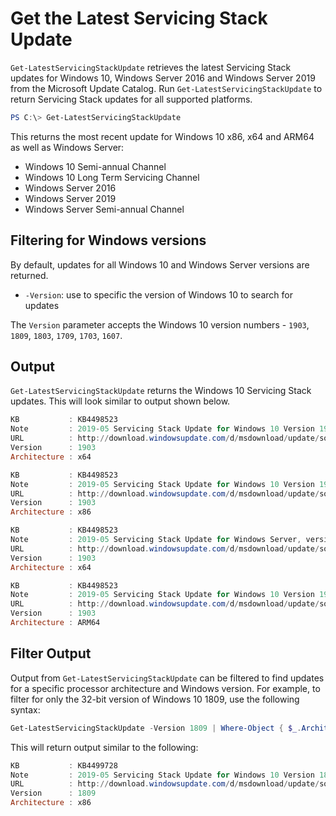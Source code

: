 # Get the Latest Servicing Stack Update

`Get-LatestServicingStackUpdate` retrieves the latest Servicing Stack updates for Windows 10, Windows Server 2016 and Windows Server 2019 from the Microsoft Update Catalog. Run `Get-LatestServicingStackUpdate` to return Servicing Stack updates for all supported platforms.

```powershell
PS C:\> Get-LatestServicingStackUpdate
```

This returns the most recent update for Windows 10 x86, x64 and ARM64 as well as Windows Server:

* Windows 10 Semi-annual Channel
* Windows 10 Long Term Servicing Channel
* Windows Server 2016
* Windows Server 2019
* Windows Server Semi-annual Channel

## Filtering for Windows versions

By default, updates for all Windows 10 and Windows Server versions are returned.

* `-Version`: use to specific the version of Windows 10 to search for updates

The `Version` parameter accepts the Windows 10 version numbers - `1903`, `1809`, `1803`, `1709`, `1703`, `1607`.

## Output

`Get-LatestServicingStackUpdate` returns the Windows 10 Servicing Stack updates. This will look similar to output shown below.

```powershell
KB           : KB4498523
Note         : 2019-05 Servicing Stack Update for Windows 10 Version 1903 for x64-based Systems (KB4498523)
URL          : http://download.windowsupdate.com/d/msdownload/update/software/secu/2019/05/windows10.0-kb4498523-x64_a0ff434be44cddb3c4e6c9e3a9a8d150e3ddc5fa.msu
Version      : 1903
Architecture : x64

KB           : KB4498523
Note         : 2019-05 Servicing Stack Update for Windows 10 Version 1903 for x86-based Systems (KB4498523)
URL          : http://download.windowsupdate.com/d/msdownload/update/software/secu/2019/05/windows10.0-kb4498523-x86_ef839686aee13279ed4e3656150eed43d525949c.msu
Version      : 1903
Architecture : x86

KB           : KB4498523
Note         : 2019-05 Servicing Stack Update for Windows Server, version 1903 for x64-based Systems (KB4498523)
URL          : http://download.windowsupdate.com/d/msdownload/update/software/secu/2019/05/windows10.0-kb4498523-x64_a0ff434be44cddb3c4e6c9e3a9a8d150e3ddc5fa.msu
Version      : 1903
Architecture : x64

KB           : KB4498523
Note         : 2019-05 Servicing Stack Update for Windows 10 Version 1903 for ARM64-based Systems (KB4498523)
URL          : http://download.windowsupdate.com/d/msdownload/update/software/secu/2019/05/windows10.0-kb4498523-arm64_4fdda790397f0e8cc11f096e7722346650e92731.msu
Version      : 1903
Architecture : ARM64
```

## Filter Output

Output from `Get-LatestServicingStackUpdate` can be filtered to find updates for a specific processor architecture and Windows version. For example, to filter for only the 32-bit version of Windows 10 1809, use the following syntax:

```powershell
Get-LatestServicingStackUpdate -Version 1809 | Where-Object { $_.Architecture -eq "x86" }
```

This will return output similar to the following:

```powershell
KB           : KB4499728
Note         : 2019-05 Servicing Stack Update for Windows 10 Version 1809 for x86-based Systems (KB4499728)
URL          : http://download.windowsupdate.com/d/msdownload/update/software/secu/2019/05/windows10.0-kb4499728-x86_999cd7a0d2565ce3769afa361c0362e755231108.msu
Version      : 1809
Architecture : x86
```
